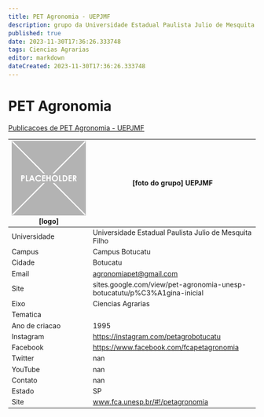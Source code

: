```yaml
---
title: PET Agronomia - UEPJMF
description: grupo da Universidade Estadual Paulista Julio de Mesquita Filho
published: true
date: 2023-11-30T17:36:26.333748
tags: Ciencias Agrarias
editor: markdown
dateCreated: 2023-11-30T17:36:26.333748
---
```


# PET Agronomia

[Publicacoes de PET Agronomia - UEPJMF](/atividade/222PETAgronomiaUEPJMF/feed.md)

| ![placeholder.png](/placeholder.png) [logo] | [foto do grupo] UEPJMF         |
| ------------------------------------------- | ------------------------------------------------- |
| Universidade                                | Universidade Estadual Paulista Julio de Mesquita Filho      |
| Campus                                      | Campus Botucatu            |
| Cidade                                      | Botucatu             |
| Email                                       | agronomiapet@gmail.com             |
| Site                                        | sites.google.com/view/pet-agronomia-unesp-botucatutu/p%C3%A1gina-inicial              |
| Eixo                                        | Ciencias Agrarias              |
| Tematica                                    |           |
| Ano de criacao                              | 1995        |
| Instagram                                   | https://instagram.com/petagrobotucatu         |
| Facebook                                    | https://www.facebook.com/fcapetagronomia          |
| Twitter                                     | nan           |
| YouTube                                     | nan           |
| Contato                                     | nan         |
| Estado                                      |  SP            |
| Site                                        | www.fca.unesp.br/#!/petagronomia |
